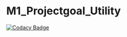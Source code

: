 # M1_Projectgoal_Utility
[![Codacy Badge](https://app.codacy.com/project/badge/Grade/9a57e7e31ce64df28ed4508822a167a2)](https://www.codacy.com/gh/japalavamshikrishna/M1_Projectgoal_Utility/dashboard?utm_source=github.com&amp;utm_medium=referral&amp;utm_content=japalavamshikrishna/M1_Projectgoal_Utility&amp;utm_campaign=Badge_Grade)
